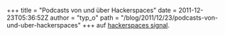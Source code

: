 +++
title = "Podcasts von und über Hackerspaces"
date = 2011-12-23T05:36:52Z
author = "typ_o"
path = "/blog/2011/12/23/podcasts-von-und-uber-hackerspaces"
+++
auf [hackerspaces signal](https://signal.hackerspaces.org/).
